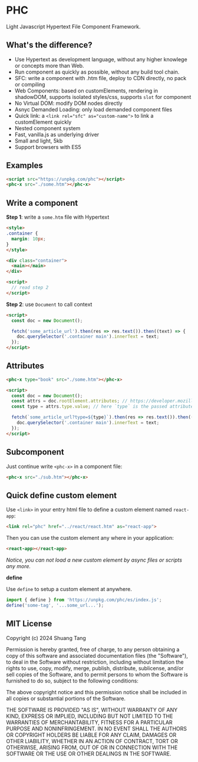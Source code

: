 # PHC

Light Javascript Hypertext File Component Framework.

## What's the difference?

- Use Hypertext as development language, without any higher knowlege or concepts more than Web.
- Run component as quickly as possible, without any build tool chain.
- SFC: write a component with .htm file, deploy to CDN directly, no pack or compiling
- Web Components: based on customElements, rendering in shadowDOM, supports isolated styles/css, supports `slot` for component
- No Virtual DOM: modify DOM nodes directly
- Asnyc Demanded Loading: only load demanded component files
- Quick link: a `<link rel="sfc" as="custom-name">` to link a customElement quickly
- Nested component system
- Fast, vanilla.js as underlying driver
- Small and light, 5kb
- Support browsers with ES5

## Examples

```html
<script src="https://unpkg.com/phc"></script>
<phc-x src="./some.htm"></phc-x>
```

## Write a component

**Step 1**: write a `some.htm` file with Hypertext

```html
<style>
.container {
  margin: 10px;
}
</style>

<div class="container">
  <main></main>
</div>

<script>
  // read step 2
</script>
```

**Step 2**: use `Document` to call context

```html
<script>
  const doc = new Document();

  fetch('some_article_url').then(res => res.text()).then((text) => {
    doc.querySelector('.container main').innerText = text;
  });
</script>
```

## Attributes

```html
<phc-x type="book" src="./some.htm"></phc-x>
```

```html
<script>
  const doc = new Document();
  const attrs = doc.rootElement.attributes; // https://developer.mozilla.org/zh-CN/docs/Web/API/NamedNodeMap
  const type = attrs.type.value; // here `type` is the passed attribute whose value is `book`

  fetch(`some_article_url?type=${type}`).then(res => res.text()).then((text) => {
    doc.querySelector('.container main').innerText = text;
  });
</script>
```

## Subcomponent

Just continue write `<phc-x>` in a component file:

```html
<phc-x src="./sub.htm"></phc-x>
```

## Quick define custom element

Use `<link>` in your entry html file to define a custom element named `react-app`:

```html
<link rel="phc" href="../react/react.htm" as="react-app">
```

Then you can use the custom element any where in your application:

```html
<react-app></react-app>
```

*Notice, you can not load a new custom element by async files or scripts any more.*

**define**

Use `define` to setup a custom element at anywhere.

```js
import { define } from 'https://unpkg.com/phc/es/index.js';
define('some-tag', '...some_url...');
```

## MIT License

Copyright (c) 2024 Shuang Tang

Permission is hereby granted, free of charge, to any person obtaining a copy of this software and associated documentation files (the "Software"), to deal in the Software without restriction, including without limitation the rights to use, copy, modify, merge, publish, distribute, sublicense, and/or sell copies of the Software, and to permit persons to whom the Software is furnished to do so, subject to the following conditions:

The above copyright notice and this permission notice shall be included in all copies or substantial portions of the Software.

THE SOFTWARE IS PROVIDED "AS IS", WITHOUT WARRANTY OF ANY KIND, EXPRESS OR IMPLIED, INCLUDING BUT NOT LIMITED TO THE WARRANTIES OF MERCHANTABILITY, FITNESS FOR A PARTICULAR PURPOSE AND NONINFRINGEMENT. IN NO EVENT SHALL THE AUTHORS OR COPYRIGHT HOLDERS BE LIABLE FOR ANY CLAIM, DAMAGES OR OTHER LIABILITY, WHETHER IN AN ACTION OF CONTRACT, TORT OR OTHERWISE, ARISING FROM, OUT OF OR IN CONNECTION WITH THE SOFTWARE OR THE USE OR OTHER DEALINGS IN THE SOFTWARE.

